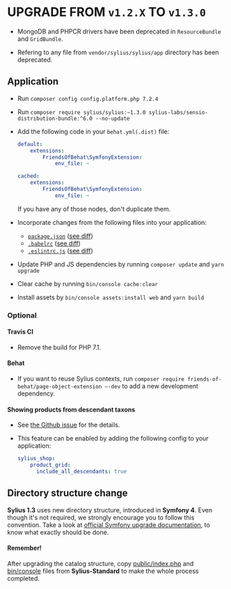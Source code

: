 # UPGRADE FROM `v1.2.X` TO `v1.3.0`

* MongoDB and PHPCR drivers have been deprecated in `ResourceBundle` and `GridBundle`.

* Refering to any file from `vendor/sylius/sylius/app` directory has been deprecated.

## Application

* Run `composer config config.platform.php 7.2.4`

* Run `composer require sylius/sylius:~1.3.0 sylius-labs/sensio-distribution-bundle:^6.0 --no-update`

* Add the following code in your `behat.yml(.dist)` file:

    ```yaml
    default:
        extensions:
            FriendsOfBehat\SymfonyExtension:
                env_file: ~  
  
    cached:
        extensions:
            FriendsOfBehat\SymfonyExtension:
                env_file: ~
    ```
    
    If you have any of those nodes, don't duplicate them.
    
* Incorporate changes from the following files into your application:

    * [`package.json`](https://github.com/Sylius/Sylius-Standard/blob/1.3/package.json) ([see diff](https://github.com/Sylius/Sylius-Standard/compare/1.2...1.3#diff-e56633f72ecc521128b3db6586074d2c)) 
    * [`.babelrc`](https://github.com/Sylius/Sylius-Standard/blob/1.3/.babelrc) ([see diff](https://github.com/Sylius/Sylius-Standard/compare/1.2...1.3#diff-b9cfc7f2cdf78a7f4b91a753d10865a2))
    * [`.eslintrc.js`](https://github.com/Sylius/Sylius-Standard/blob/1.3/.eslintrc.js) ([see diff](https://github.com/Sylius/Sylius-Standard/compare/1.2...1.3#diff-e4403a877d80de653400d88d85e4801a))
     
* Update PHP and JS dependencies by running `composer update` and `yarn upgrade`

* Clear cache by running `bin/console cache:clear`

* Install assets by `bin/console assets:install web` and `yarn build`

### Optional

#### Travis CI

* Remove the build for PHP 7.1.

#### Behat

* If you want to reuse Sylius contexts, run `composer require friends-of-behat/page-object-extension —-dev` to add a new development dependency.

#### Showing products from descendant taxons

* See [the Github issue](https://github.com/Sylius/Sylius/issues/6604) for the details.

* This feature can be enabled by adding the following config to your application:

    ```yaml
    sylius_shop:
        product_grid:
          include_all_descendants: true
    ```

## Directory structure change

**Sylius 1.3** uses new directory structure, introduced in **Symfony 4**. Even though it's not required,
we strongly encourage you to follow this convention. Take a look at
[official Symfony upgrade documentation](https://symfony.com/doc/current/setup/flex.html#upgrading-existing-applications-to-flex),
to know what exactly should be done.

#### Remember!

After upgrading the catalog structure, copy [public/index.php](https://github.com/Sylius/Sylius-Standard/blob/1.3/public/index.php)
and [bin/console](https://github.com/Sylius/Sylius-Standard/blob/1.3/bin/console) files from **Sylius-Standard**
to make the whole process completed.
